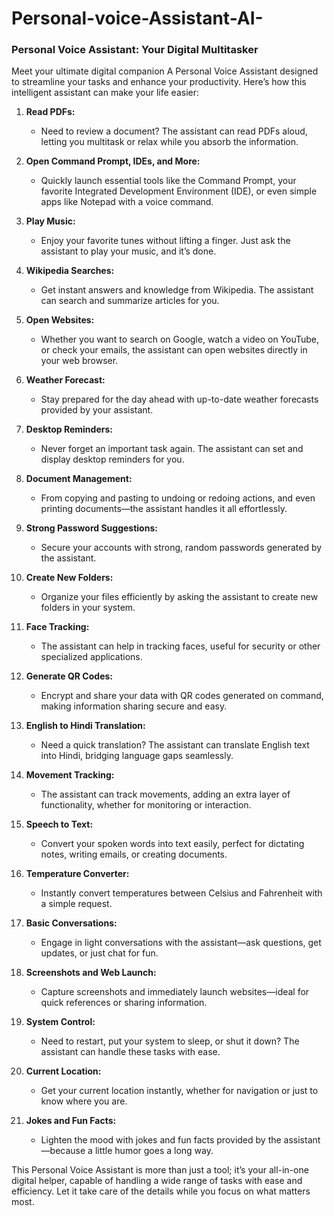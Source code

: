 # Personal-voice-Assistant-AI-

### Personal Voice Assistant: Your Digital Multitasker

Meet your ultimate digital companion A Personal Voice Assistant designed to streamline your tasks and enhance your productivity. Here’s how this intelligent assistant can make your life easier:

1. **Read PDFs:**
   - Need to review a document? The assistant can read PDFs aloud, letting you multitask or relax while you absorb the information.

2. **Open Command Prompt, IDEs, and More:**
   - Quickly launch essential tools like the Command Prompt, your favorite Integrated Development Environment (IDE), or even simple apps like Notepad with a voice command.

3. **Play Music:**
   - Enjoy your favorite tunes without lifting a finger. Just ask the assistant to play your music, and it’s done.

4. **Wikipedia Searches:**
   - Get instant answers and knowledge from Wikipedia. The assistant can search and summarize articles for you.

5. **Open Websites:**
   - Whether you want to search on Google, watch a video on YouTube, or check your emails, the assistant can open websites directly in your web browser.

6. **Weather Forecast:**
   - Stay prepared for the day ahead with up-to-date weather forecasts provided by your assistant.

7. **Desktop Reminders:**
   - Never forget an important task again. The assistant can set and display desktop reminders for you.

8. **Document Management:**
   - From copying and pasting to undoing or redoing actions, and even printing documents—the assistant handles it all effortlessly.

9. **Strong Password Suggestions:**
   - Secure your accounts with strong, random passwords generated by the assistant.

10. **Create New Folders:**
    - Organize your files efficiently by asking the assistant to create new folders in your system.

11. **Face Tracking:**
    - The assistant can help in tracking faces, useful for security or other specialized applications.

12. **Generate QR Codes:**
    - Encrypt and share your data with QR codes generated on command, making information sharing secure and easy.

13. **English to Hindi Translation:**
    - Need a quick translation? The assistant can translate English text into Hindi, bridging language gaps seamlessly.

14. **Movement Tracking:**
    - The assistant can track movements, adding an extra layer of functionality, whether for monitoring or interaction.

15. **Speech to Text:**
    - Convert your spoken words into text easily, perfect for dictating notes, writing emails, or creating documents.

16. **Temperature Converter:**
    - Instantly convert temperatures between Celsius and Fahrenheit with a simple request.

17. **Basic Conversations:**
    - Engage in light conversations with the assistant—ask questions, get updates, or just chat for fun.

18. **Screenshots and Web Launch:**
    - Capture screenshots and immediately launch websites—ideal for quick references or sharing information.

19. **System Control:**
    - Need to restart, put your system to sleep, or shut it down? The assistant can handle these tasks with ease.

20. **Current Location:**
    - Get your current location instantly, whether for navigation or just to know where you are.

21. **Jokes and Fun Facts:**
    - Lighten the mood with jokes and fun facts provided by the assistant—because a little humor goes a long way.

This Personal Voice Assistant is more than just a tool; it’s your all-in-one digital helper, capable of handling a wide range of tasks with ease and efficiency. Let it take care of the details while you focus on what matters most.
